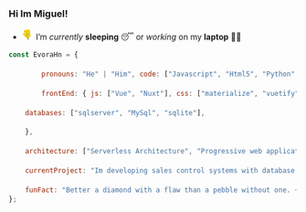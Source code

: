 ### Hi Im Miguel!

- <img alt="GIF" src="https://github.com/SatYu26/SatYu26/blob/master/Assets/wave.gif" width="20vw" /> I’m *currently* **sleeping** 😴 or *working* on my **laptop** 👨‍💻

```js
const EvoraHn = { 

        pronouns: "He" | "Him", code: ["Javascript", "Html5", "Python", "Java", ], askMeAbout: ["web dev", "tech", "app dev", "photography"], technologies: { mobileApp: ["Android App"],
        
        frontEnd: { js: ["Vue", "Nuxt"], css: ["materialize", "vuetify", "bootstrap"] }, backEnd: { js: ["node", "express", "SuiteScript"], python: ["flask"] },

    databases: ["sqlserver", "MySql", "sqlite"],
    
    },

    architecture: ["Serverless Architecture", "Progressive web applications", "Single page applications"],

    currentProject: "Im developing sales control systems with database on cloud",

    funFact: "Better a diamond with a flaw than a pebble without one. ~ Confucious"
};
```
